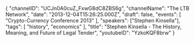 {
    "channelID": "UCJn0A0cuZ_FxwG8dC8ZBS6g",
    "channelName": "The LTB Network",
    "date": "2013-12-04T15:26:25.000Z",
    "draft": false,
    "events": [
        "Crypto-Currency Conference 2013"
    ],
    "speakers": ["Stephen Kinsella"],
    "tags": [
        "history",
        "economics"
    ],
    "title": "Stephen Kinsella - The History, Meaning, and Future of Legal Tender",
    "youtubeID": "YzkoKQF8brw"
}
